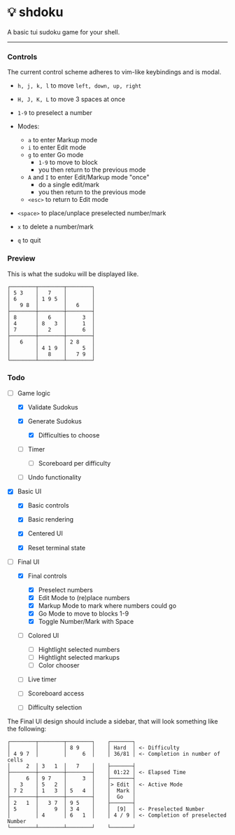 
# 💡 shdoku

A basic tui sudoku game for your shell.

---

### Controls

The current control scheme adheres to vim-like keybindings and is modal.

- `h, j, k, l` to move `left, down, up, right`
- `H, J, K, L` to move 3 spaces at once

- `1-9` to preselect a number

- Modes:
  - `a` to enter Markup mode
  - `i` to enter Edit mode
  - `g` to enter Go mode
    - `1-9` to move to block
    - you then return to the previous mode
  - `A` and `I` to enter Edit/Markup mode "once"
    - do a single edit/mark
    - you then return to the previous mode
  - `<esc>` to return to Edit mode

- `<space>` to place/unplace preselected number/mark
- `x` to delete a number/mark
- `q` to quit


### Preview

This is what the sudoku will be displayed like.

```
┌────────┬────────┬────────┐
│ 5 3    │   7    │        │
│ 6      │ 1 9 5  │        │
│   9 8  │        │   6    │
├────────┼────────┼────────┤
│ 8      │   6    │     3  │
│ 4      │ 8   3  │     1  │
│ 7      │   2    │     6  │
├────────┼────────┼────────┤
│   6    │        │ 2 8    │
│        │ 4 1 9  │     5  │
│        │   8    │   7 9  │
└────────┴────────┴────────┘
```


### Todo

  - [ ] Game logic
    - [x] Validate Sudokus
    - [x] Generate Sudokus
      - [x] Difficulties to choose
    - [ ] Timer
      - [ ] Scoreboard per difficulty
    - [ ] Undo functionality
  
  
  - [x] Basic UI
    - [x] Basic controls
    - [x] Basic rendering
    - [x] Centered UI
    - [x] Reset terminal state
  
  
  - [ ] Final UI
      - [x] Final controls
        - [x] Preselect numbers
        - [x] Edit Mode to (re)place numbers
        - [x] Markup Mode to mark where numbers could go
        - [x] Go Mode to move to blocks 1-9
        - [x] Toggle Number/Mark with Space
      - [ ] Colored UI
        - [ ] Hightlight selected numbers
        - [ ] Hightlight selected markups
        - [ ] Color chooser
      - [ ] Live timer
      - [ ] Scoreboard access
      - [ ] Difficulty selection


The Final UI design should include a sidebar,
that will look something like the following:


```
┌────────┬────────┬────────┐    ┌───────┐
│        │        │ 8 9    │    │ Hard  │ <- Difficulty
│ 4 9 7  │        │     6  │    │ 36/81 │ <- Completion in number of cells
│     2  │ 3   1  │   7    │    ├───────┤
├────────┼────────┼────────┤    │ 01:22 │ <- Elapsed Time
│     6  │ 9 7    │     3  │    ├───────┤
│   3    │ 5   2  │        │    │> Edit │ <- Active Mode
│ 7 2    │ 1   3  │ 5   4  │    │  Mark │
├────────┼────────┼────────┤    │  Go   │
│ 2   1  │   3 7  │ 9 5    │    ├───────┤
│ 5      │     9  │ 3 4    │    │  [9]  │ <- Preselected Number
│        │ 4      │ 6   1  │    │ 4 / 9 │ <- Completion of preselected Number
└────────┴────────┴────────┘    └───────┘
```
